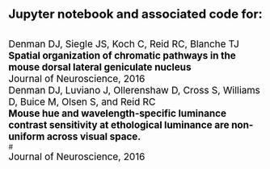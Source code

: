<div style="font-size:18pt;color:#000000"><strong>Jupyter notebook and associated code for:</strong></div>
<br></br>
<div style="font-size:14pt;color:#000000">Denman DJ, Siegle JS, Koch C, Reid RC, Blanche TJ</div>
<div style="font-size:14pt;color:#000000"><strong>Spatial organization of chromatic pathways in the mouse dorsal lateral geniculate nucleus</strong></div>
<div style="font-size:14pt;color:#000000">Journal of Neuroscience, 2016</div>



<div style="font-size:14pt;color:#000000">Denman DJ, Luviano J, Ollerenshaw D, Cross S, Williams D, Buice M, Olsen S, and Reid RC </div>
<div style="font-size:14pt;color:#000000"><strong>Mouse hue and wavelength-specific luminance contrast sensitivity at ethological luminance are non-uniform across visual space. </strong></div>
#<div style="font-size:14pt;color:#000000">Journal of Neuroscience, 2016</div>

